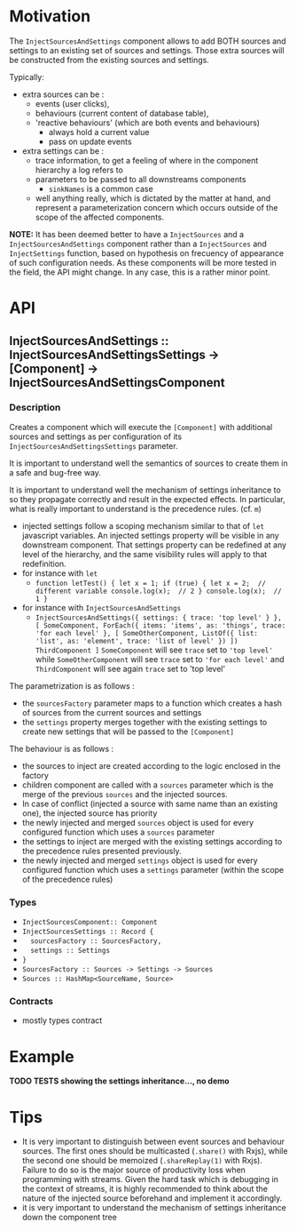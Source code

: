 

# Motivation
The `InjectSourcesAndSettings` component allows to add BOTH sources and settings to an existing set of sources and settings. Those extra sources will be constructed from the existing sources and settings. 

Typically: 

- extra sources can be :
	- events (user clicks), 
	- behaviours (current content of database table), 
	- 'reactive behaviours' (which are both events and behaviours)
		- always hold a current value
		- pass on update events
- extra settings can be :
	- trace information, to get a feeling of where in the component hierarchy a log refers to
	- parameters to be passed to all downstreams components
		- `sinkNames` is a common case
	- well anything really, which is dictated by the matter at hand, and represent a parameterization concern which occurs outside of the scope of the affected components.

**NOTE:** It has been deemed better to have a `InjectSources` and a `InjectSourcesAndSettings` component rather than a `InjectSources`  and `InjectSettings`  function, based on hypothesis on frecuency of appearance of such configuration needs. As these components will be more tested in the field, the API might change. In any case, this is a rather minor point.

# API

## InjectSourcesAndSettings :: InjectSourcesAndSettingsSettings -> [Component] -> InjectSourcesAndSettingsComponent

### Description
Creates a component which will execute the `[Component]` with additional sources and settings as per configuration of its `InjectSourcesAndSettingsSettings` parameter.

It is important to understand well the semantics of sources to create them in a safe and bug-free way.

It is important to understand well the mechanism of settings inheritance to so they propagate correctly and result in the expected effects. In particular, what is really important to understand is the precedence rules. (cf. `m`)

- injected settings follow a scoping mechanism similar to that of `let` javascript variables. An injected settings property will be visible in any downstream component. That settings property can be redefined at any level of the hierarchy, and the same visibility rules will apply to that redefinition.
- for instance with `let`
	- `function letTest() {
	  let x = 1;
	  if (true) {
	    let x = 2;  // different variable
	    console.log(x);  // 2
	  }
	  console.log(x);  // 1
	}`
- for instance with `InjectSourcesAndSettings`
	- `InjectSourcesAndSettings({ settings: { trace: 'top level' } }, [
    SomeComponent,
    ForEach({ items: 'items', as: 'things', trace: 'for each level' }, [
      SomeOtherComponent,
      ListOf({ list: 'list', as: 'element', trace: 'list of level' })
    ])
    ThirdComponent
]`
`SomeComponent` will see `trace` set to `'top level'` while `SomeOtherComponent` will see `trace` set to `'for each level'` and `ThirdComponent` will see again `trace` set to 'top level'

The parametrization is as follows :

- the `sourcesFactory` parameter maps to a function which creates a hash of sources from the current sources and settings
- the `settings` property merges together with the existing settings to create new settings that will be passed to the `[Component]`

The behaviour is as follows :

- the sources to inject are created according to the logic enclosed in the factory
- children component are called with a `sources` parameter which is the merge of the previous `sources` and the injected sources. 
- In case of conflict (injected a source with same name than an existing one), the injected source has priority
- the newly injected and merged `sources` object is used for every configured function which uses a `sources` parameter
- the settings to inject are merged with the existing settings according to the precedence rules presented previously.
- the newly injected and merged `settings` object is used for every configured function which uses a `settings` parameter (within the scope of the precedence rules)

### Types
- `InjectSourcesComponent:: Component`
- `InjectSourcesSettings :: Record {`
- `  sourcesFactory :: SourcesFactory,`
- `  settings :: Settings`
- `}`
- `SourcesFactory :: Sources -> Settings -> Sources`
- `Sources :: HashMap<SourceName, Source>`

### Contracts
- mostly types contract

# Example
**TODO TESTS showing the settings inheritance..., no demo**

# Tips
- It is very important to distinguish between event sources and behaviour sources. The first ones should be multicasted (`.share()` with Rxjs), while the second one should be memoized (`.shareReplay(1)` with Rxjs). Failure to do so is the major source of productivity loss when programming with streams. Given the hard task which is debugging in the context of streams, it is highly recommended to think about the nature of the injected source beforehand and implement it accordingly.
- it is very important to understand the mechanism of settings inheritance down the component tree
